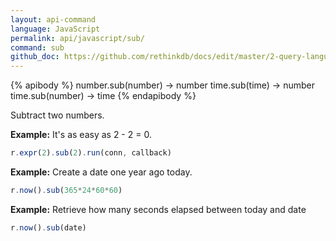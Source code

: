 ```yaml
---
layout: api-command 
language: JavaScript
permalink: api/javascript/sub/
command: sub
github_doc: https://github.com/rethinkdb/docs/edit/master/2-query-language/api/javascript/math-and-logic/sub.md
---
```


{% apibody %}
number.sub(number) &rarr; number
time.sub(time) &rarr; number
time.sub(number) &rarr; time
{% endapibody %}

Subtract two numbers.

__Example:__ It's as easy as 2 - 2 = 0.

```js
r.expr(2).sub(2).run(conn, callback)
```


__Example:__ Create a date one year ago today.

```js
r.now().sub(365*24*60*60)
```


__Example:__ Retrieve how many seconds elapsed between today and date

```js
r.now().sub(date)
```

